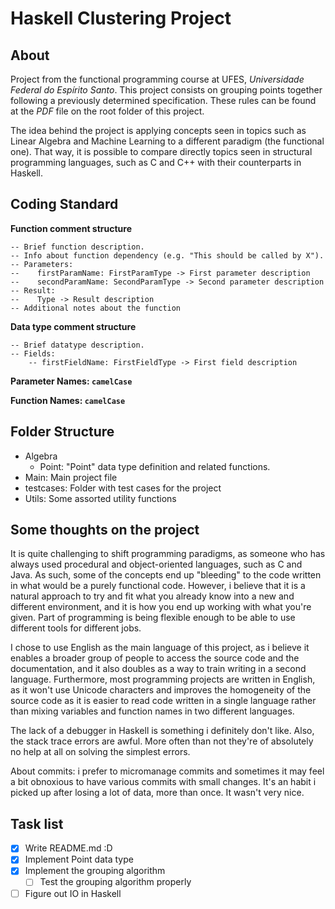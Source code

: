 # Haskell Clustering Project


About
-------------

Project from the functional programming course at UFES, _Universidade Federal do Espírito Santo_. This project consists on grouping points together following a previously determined specification. These rules can be found at the _PDF_ file on the root folder of this project. 

The idea behind the project is applying concepts seen in topics such as Linear Algebra and Machine Learning to a different paradigm (the functional one). That way, it is possible to compare directly topics seen in structural programming languages, such as C and C++ with their counterparts in Haskell.

Coding Standard
-------------
**Function comment structure**

    -- Brief function description.
    -- Info about function dependency (e.g. "This should be called by X").
    -- Parameters:
    --    firstParamName: FirstParamType -> First parameter description
    --    secondParamName: SecondParamType -> Second parameter description
    -- Result:
    --    Type -> Result description
    -- Additional notes about the function
**Data type comment structure**
    
    -- Brief datatype description.
    -- Fields:
    	-- firstFieldName: FirstFieldType -> First field description
    
**Parameter Names: `camelCase`**

**Function Names: `camelCase`**


Folder Structure
-------------
+ Algebra
	+ Point: "Point" data type definition and related functions.
+ Main: Main project file
+ testcases: Folder with test cases for the project
+ Utils: Some assorted utility functions


Some thoughts on the project
-------------

It is quite challenging to shift programming paradigms, as someone who has always used procedural and object-oriented languages, such as C and Java. As such, some of the concepts end up "bleeding" to the code written in what would be a purely functional code. However, i believe that it is a natural approach to try and fit what you already know into a new and different environment, and it is how you end up working with what you're given. Part of programming is being flexible enough to be able to use different tools for different jobs.

I chose to use English as the main language of this project, as i believe it enables a broader group of people to access the source code and the documentation, and it also doubles as a way to train writing in a second language. Furthermore, most programming projects are written in English, as it won't use Unicode characters and improves the homogeneity of the source code as it is easier to read code written in a single language rather than mixing variables and function names in two different languages.

The lack of a debugger in Haskell is something i definitely don't like. Also, the stack trace errors are awful. More often than not they're of absolutely no help at all on solving the simplest errors.

About commits: i prefer to micromanage commits and sometimes it may feel a bit obnoxious to have various commits with small changes. It's an habit i picked up after losing a lot of data, more than once. It wasn't very nice.

Task list
-------------
+ [x] Write README.md :D
+ [x] Implement Point data type
+ [x] Implement the grouping algorithm
    + [ ] Test the grouping algorithm properly	
+ [ ] Figure out IO in Haskell